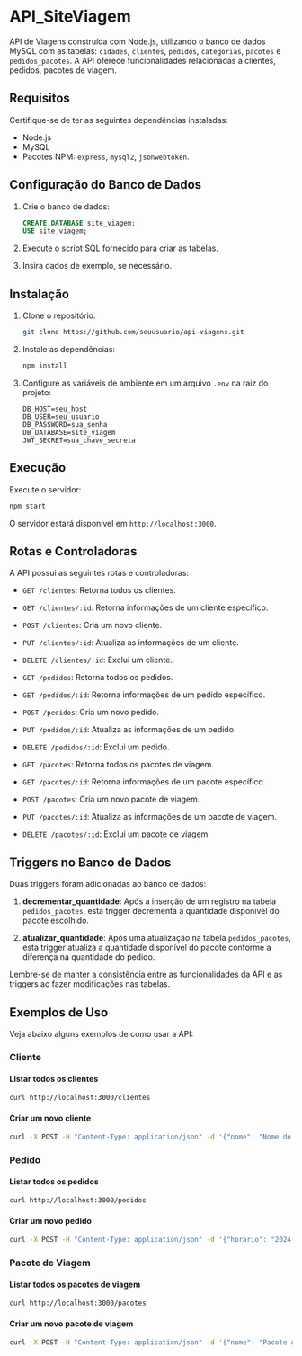 # API_SiteViagem
API de Viagens construída com Node.js, utilizando o banco de dados MySQL com as tabelas: `cidades`, `clientes`, `pedidos`, `categorias`, `pacotes` e `pedidos_pacotes`. A API oferece funcionalidades relacionadas a clientes, pedidos, pacotes de viagem.

## Requisitos
Certifique-se de ter as seguintes dependências instaladas:

- Node.js
- MySQL
- Pacotes NPM: `express`, `mysql2`, `jsonwebtoken`.

## Configuração do Banco de Dados
1. Crie o banco de dados:

    ```sql
    CREATE DATABASE site_viagem;
    USE site_viagem;
    ```

2. Execute o script SQL fornecido para criar as tabelas.

3. Insira dados de exemplo, se necessário.

## Instalação

1. Clone o repositório:

    ```bash
    git clone https://github.com/seuusuario/api-viagens.git
    ```

2. Instale as dependências:

    ```bash
    npm install
    ```

3. Configure as variáveis de ambiente em um arquivo `.env` na raiz do projeto:

    ```env
    DB_HOST=seu_host
    DB_USER=seu_usuario
    DB_PASSWORD=sua_senha
    DB_DATABASE=site_viagem
    JWT_SECRET=sua_chave_secreta
    ```

## Execução

Execute o servidor:

```bash
npm start
```

O servidor estará disponível em `http://localhost:3000`.

## Rotas e Controladoras

A API possui as seguintes rotas e controladoras:

- `GET /clientes`: Retorna todos os clientes.
- `GET /clientes/:id`: Retorna informações de um cliente específico.
- `POST /clientes`: Cria um novo cliente.
- `PUT /clientes/:id`: Atualiza as informações de um cliente.
- `DELETE /clientes/:id`: Exclui um cliente.

- `GET /pedidos`: Retorna todos os pedidos.
- `GET /pedidos/:id`: Retorna informações de um pedido específico.
- `POST /pedidos`: Cria um novo pedido.
- `PUT /pedidos/:id`: Atualiza as informações de um pedido.
- `DELETE /pedidos/:id`: Exclui um pedido.

- `GET /pacotes`: Retorna todos os pacotes de viagem.
- `GET /pacotes/:id`: Retorna informações de um pacote específico.
- `POST /pacotes`: Cria um novo pacote de viagem.
- `PUT /pacotes/:id`: Atualiza as informações de um pacote de viagem.
- `DELETE /pacotes/:id`: Exclui um pacote de viagem.

## Triggers no Banco de Dados

Duas triggers foram adicionadas ao banco de dados:

1. **decrementar_quantidade**: Após a inserção de um registro na tabela `pedidos_pacotes`, esta trigger decrementa a quantidade disponível do pacote escolhido.

2. **atualizar_quantidade**: Após uma atualização na tabela `pedidos_pacotes`, esta trigger atualiza a quantidade disponível do pacote conforme a diferença na quantidade do pedido.

Lembre-se de manter a consistência entre as funcionalidades da API e as triggers ao fazer modificações nas tabelas.

## Exemplos de Uso

Veja abaixo alguns exemplos de como usar a API:

### Cliente

#### Listar todos os clientes

```bash
curl http://localhost:3000/clientes
```

#### Criar um novo cliente

```bash
curl -X POST -H "Content-Type: application/json" -d '{"nome": "Nome do Cliente", "altura": 1.75, "nascimento": "1990-01-01", "cidade_id": 1}' http://localhost:3000/clientes
```

### Pedido

#### Listar todos os pedidos

```bash
curl http://localhost:3000/pedidos
```

#### Criar um novo pedido

```bash
curl -X POST -H "Content-Type: application/json" -d '{"horario": "2024-02-19 10:00:00", "endereco": "Rua Principal, 123", "cliente_id": 1}' http://localhost:3000/pedidos
```

### Pacote de Viagem

#### Listar todos os pacotes de viagem

```bash
curl http://localhost:3000/pacotes
```

#### Criar um novo pacote de viagem

```bash
curl -X POST -H "Content-Type: application/json" -d '{"nome": "Pacote A", "preco": 1000, "quantidade": 10, "categoria_id": 1, "data_inicio": "2024-03-01", "data_retorno": "2024-03-10", "validade": "2024-02-28", "disponivel": true}' http://localhost:3000/pacotes
```
